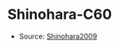 <a name="material" />

# Shinohara-C60
<script type="application/ld+json">
  {
    "@context": "https://schema.org/",
    "@type": "ChemicalSubstance",
    "http://purl.org/dc/terms/conformsTo":
      {
        "@type": "CreativeWork",
        "@id": "https://bioschemas.org/profiles/ChemicalSubstance/0.4-RELEASE/"
      },
    "@id": "https://egonw.github.io/nanowiki/nanowiki472.html#material",
    "name": "Shinohara-C60",
    "sameAs": "http://127.0.0.1/mediawiki/index.php/Special:URIResolver/Shinohara-2DC60"
  }
</script>


* Source: [Shinohara2009](Shinohara2009.md)
